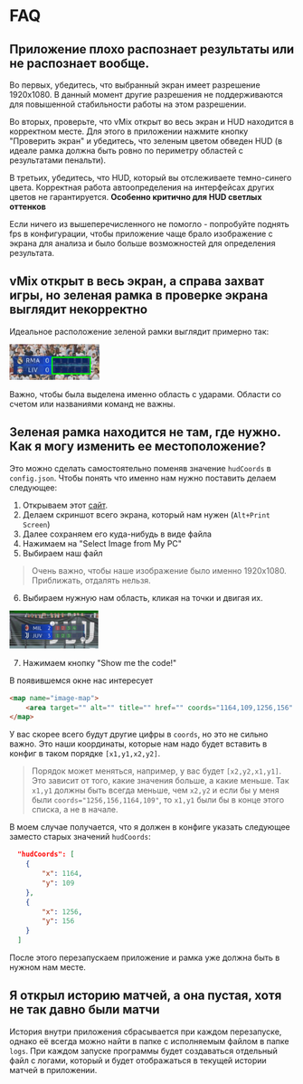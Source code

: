 # FAQ

## Приложение плохо распознает результаты или не распознает вообще.
Во первых, убедитесь, что выбранный экран имеет разрешение 1920х1080. В данный момент другие разрешения не поддерживаются для повышенной стабильности работы на этом разрешении.

Во вторых, проверьте, что vMix открыт во весь экран и HUD находится в корректном месте. Для этого в приложении нажмите кнопку "Проверить экран" и убедитесь, что зеленым цветом обведен HUD (в идеале рамка должна быть ровно по периметру областей с результатами пенальти).

В третьих, убедитесь, что HUD, который вы отслеживаете темно-синего цвета. Корректная работа автоопределения на интерфейсах других цветов не гарантируется. **Особенно критично для HUD светлых оттенков**

Если ничего из вышеперечисленного не помогло - попробуйте поднять fps в конфигурации, чтобы приложение чаще брало изображение с экрана для анализа и было больше возможностей для определения результата.

## vMix открыт в весь экран, а справа захват игры, но зеленая рамка в проверке экрана выглядит некорректно
Идеальное расположение зеленой рамки выглядит примерно так:

![Идеальное расположение рамки](images/greenRectangle.png)

Важно, чтобы была выделена именно область с ударами. Области со счетом или названиями команд не важны.

## Зеленая рамка находится не там, где нужно. Как я могу изменить ее местоположение?
Это можно сделать самостоятельно поменяв значение ``hudCoords`` в ``config.json``.
Чтобы понять что именно нам нужно поставить делаем следующее:
1) Открываем этот [сайт](https://www.image-map.net).
2) Делаем скриншот всего экрана, который нам нужен (``Alt+Print Screen``)
3) Далее сохраняем его куда-нибудь в виде файла
4) Нажимаем на "Select Image from My PC"
5) Выбираем наш файл
>Очень важно, чтобы наше изображение было именно 1920х1080. Приближать, отдалять нельзя.
6) Выбираем нужную нам область, кликая на точки и двигая их.

![Выбор области](images/selectedArea.png)

7) Нажимаем кнопку "Show me the code!"

В появившемся окне нас интересует
```html
<map name="image-map">
    <area target="" alt="" title="" href="" coords="1164,109,1256,156" shape="rect">
</map>
```
У вас скорее всего будут другие цифры в ``coords``, но это не сильно важно. Это наши координаты, которые нам надо будет вставить в конфиг в таком порядке ``[x1,y1,x2,y2]``.
>Порядок может меняться, например, у вас будет ``[x2,y2,x1,y1]``. Это зависит от того, какие значения больше, а какие меньше. Так ``x1,y1`` должны быть всегда меньше, чем ``x2,y2`` и если бы у меня были ``coords="1256,156,1164,109"``, то ``x1,y1`` были бы в конце этого списка, а не в начале.

В моем случае получается, что я должен в конфиге указать следующее заместо старых значений ``hudCoords``:
```json
  "hudCoords": [
    {
        "x": 1164,
        "y": 109
    },
    {
        "x": 1256,
        "y": 156
    }
  ]
```
После этого перезапускаем приложение и рамка уже должна быть в нужном нам месте.

## Я открыл историю матчей, а она пустая, хотя не так давно были матчи
История внутри приложения сбрасывается при каждом перезапуске, однако её всегда можно найти в папке с исполняемым файлом в папке ``logs``. При каждом запуске программы будет создаваться отдельный файл с логами, который и будет отображаться в текущей истории матчей в приложении.
